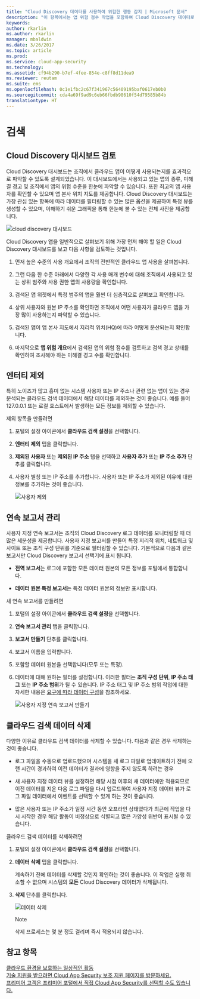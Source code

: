```yaml
---
title: "Cloud Discovery 데이터를 사용하여 위험한 행동 감지 | Microsoft 문서"
description: "이 항목에서는 앱 위험 점수 작업을 포함하여 Cloud Discovery 데이터로 작업하는 방법에 대한 지침을 제공합니다."
keywords: 
author: rkarlin
ms.author: rkarlin
manager: mbaldwin
ms.date: 3/26/2017
ms.topic: article
ms.prod: 
ms.service: cloud-app-security
ms.technology: 
ms.assetid: cf94b290-b7ef-4fee-854e-c8ff8d11dea9
ms.reviewer: reutam
ms.suite: ems
ms.openlocfilehash: 0c1e1fbc2c67f341967c56409195baf0617eb0b0
ms.sourcegitcommit: cda4a69f9ad9c6eb66fbdb98610f54d79585b84b
translationtype: HT
---
```

# <a name="discover"></a>검색

## <a name="review-the-cloud-discovery-dashboard"></a>Cloud Discovery 대시보드 검토

Cloud Discovery 대시보드는 조직에서 클라우드 앱이 어떻게 사용되는지를 효과적으로 파악할 수 있도록 설계되었습니다. 이 대시보드에서는 사용되고 있는 앱의 종류, 미해결 경고 및 조직에서 앱의 위험 수준을 한눈에 파악할 수 있습니다. 또한 최고의 앱 사용자를 확인할 수 있으며 앱 본사 위치 지도를 제공합니다. Cloud Discovery 대시보드는 가장 관심 있는 항목에 따라 데이터를 필터링할 수 있는 많은 옵션을 제공하여 특정 뷰를 생성할 수 있으며, 이해하기 쉬운 그래픽을 통해 한눈에 볼 수 있는 전체 사진을 제공합니다.

![cloud discovery 대시보드](./media/cloud-discovery-dashboard.png)

Cloud Discovery 앱을 일반적으로 살펴보기 위해 가장 먼저 해야 할 일은 Cloud Discovery 대시보드를 보고 다음 사항을 검토하는 것입니다.
 
1. 먼저 높은 수준의 사용 개요에서 조직의 전반적인 클라우드 앱 사용을 살펴봅니다.

2. 그런 다음 한 수준 아래에서 다양한 각 사용 매개 변수에 대해 조직에서 사용되고 있는 상위 범주와 사용 권한 앱의 사용량을 확인합니다.

3. 검색된 앱 위젯에서 특정 범주의 앱을 훨씬 더 심층적으로 살펴보고 확인합니다.

4. 상위 사용자와 원본 IP 주소를 확인하면 조직에서 어떤 사용자가 클라우드 앱을 가장 많이 사용하는지 파악할 수 있습니다.
5. 검색된 앱이 앱 본사 지도에서 지리적 위치(HQ)에 따라 어떻게 분산되는지 확인합니다.

6. 마지막으로 **앱 위험 개요**에서 검색된 앱의 위험 점수를 검토하고 검색 경고 상태를 확인하여 조사해야 하는 미해결 경고 수를 확인합니다.
  
## <a name="exclude-entities"></a>엔터티 제외  
특히 노이즈가 많고 흥미 없는 시스템 사용자 또는 IP 주소나 관련 없는 앱이 있는 경우 분석되는 클라우드 검색 데이터에서 해당 데이터를 제외하는 것이 좋습니다. 예를 들어 127.0.0.1 또는 로컬 호스트에서 발생하는 모든 정보를 제외할 수 있습니다.  
  
제외 항목을 만들려면  
  
1.  포털의 설정 아이콘에서 **클라우드 검색 설정**을 선택합니다.  
  
2.  **엔터티 제외** 탭을 클릭합니다.  
  
3.  **제외된 사용자** 또는 **제외된 IP 주소** 탭을 선택하고 **사용자 추가** 또는 **IP 주소 추가** 단추를 클릭합니다.  
  
4.  사용자 별칭 또는 IP 주소를 추가합니다. 사용자 또는 IP 주소가 제외된 이유에 대한 정보를 추가하는 것이 좋습니다.  
  
     ![사용자 제외](./media/exclude-user.png "사용자 제외")  
  
## <a name="manage-continuous-reports"></a>연속 보고서 관리  
사용자 지정 연속 보고서는 조직의 Cloud Discovery 로그 데이터를 모니터링할 때 더 많은 세분성을 제공합니다. 사용자 지정 보고서를 만들어 특정 지리적 위치, 네트워크 및 사이트 또는 조직 구성 단위를 기준으로 필터링할 수 있습니다. 기본적으로 다음과 같은 보고서만 Cloud Discovery 보고서 선택기에 표시 됩니다.  
  
-  **전역 보고서**는 로그에 포함한 모든 데이터 원본의 모든 정보를 포털에서 통합합니다.  
  
- **데이터 원본 특정 보고서**는 특정 데이터 원본의 정보만 표시합니다.  
  
새 연속 보고서를 만들려면  
  
1.  포털의 설정 아이콘에서 **클라우드 검색 설정**을 선택합니다.  
  
2.  **연속 보고서 관리** 탭을 클릭합니다.  
  
3.  **보고서 만들기** 단추를 클릭합니다.  
  
4.  보고서 이름을 입력합니다.  
  
5.  포함할 데이터 원본을 선택합니다(모두 또는 특정).  
  
6.  데이터에 대해 원하는 필터를 설정합니다. 이러한 필터는 **조직 구성 단위**, **IP 주소 태그** 또는 **IP 주소 범위**가 될 수 있습니다. IP 주소 태그 및 IP 주소 범위 작업에 대한 자세한 내용은 [요구에 따라 데이터 구성](general-setup.md#IPtagsandRanges)을 참조하세요.  
  
    ![사용자 지정 연속 보고서 만들기](./media/create-custom-continuous-report.png) 

## <a name="deleting-cloud-discovery-data"></a>클라우드 검색 데이터 삭제  
다양한 이유로 클라우드 검색 데이터를 삭제할 수 있습니다. 다음과 같은 경우 삭제하는 것이 좋습니다.  
  
-   로그 파일을 수동으로 업로드했으며 시스템을 새 로그 파일로 업데이트하기 전에 오랜 시간이 경과하여 이전 데이터가 결과에 영향을 주지 않도록 하려는 경우  
  
-   새 사용자 지정 데이터 뷰를 설정하면 해당 시점 이후의 새 데이터에만 적용되므로 이전 데이터를 지운 다음 로그 파일을 다시 업로드하여 사용자 지정 데이터 뷰가 로그 파일 데이터에서 이벤트를 선택할 수 있게 하는 것이 좋습니다.  
  
-   많은 사용자 또는 IP 주소가 일정 시간 동안 오프라인 상태였다가 최근에 작업을 다시 시작한 경우 해당 활동이 비정상으로 식별되고 많은 가양성 위반이 표시될 수 있습니다.  
  
클라우드 검색 데이터를 삭제하려면  
  
1.  포털의 설정 아이콘에서 **클라우드 검색 설정**을 선택합니다.  
  
2.  **데이터 삭제** 탭을 클릭합니다.  
  
     계속하기 전에 데이터를 삭제할 것인지 확인하는 것이 좋습니다. 이 작업은 실행 취소할 수 없으며 시스템의 **모든** Cloud Discovery 데이터가 삭제됩니다.  
  
3.  **삭제** 단추를 클릭합니다.  
  
     ![데이터 삭제](./media/delete-data.png "데이터 삭제")  
  
    > [!NOTE]  
    >  삭제 프로세스는 몇 분 정도 걸리며 즉시 적용되지 않습니다.  



 
## <a name="see-also"></a>참고 항목  
[클라우드 환경을 보호하는 일상적인 활동](daily-activities-to-protect-your-cloud-environment.md)   
[기술 지원을 받으려면 Cloud App Security 보조 지원 페이지를 방문하세요.](http://support.microsoft.com/oas/default.aspx?prid=16031)   
[프리미어 고객은 프리미어 포털에서 직접 Cloud App Security를 선택할 수도 있습니다.](https://premier.microsoft.com/)  
  
  